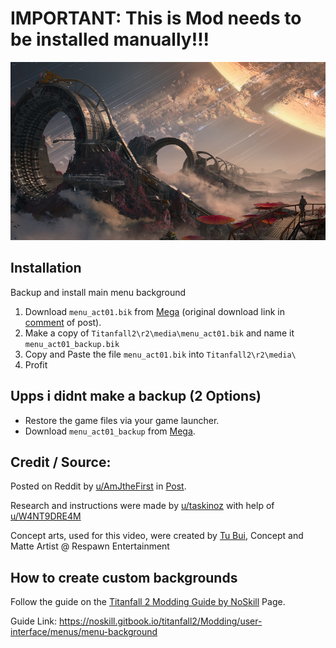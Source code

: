 # IMPORTANT: This is Mod needs to be installed manually!!!

<img src='icon.png' />

## Installation
Backup and install main menu background
1.  Download `menu_act01.bik` from [Mega](https://mega.nz/file/vU1TxIzR#wcs7JEhk8qHUp54tJBVsBWf-RDK8mdvNSKDRLmHcB1E) (original download link in [comment](https://www.reddit.com/r/titanfall/comments/gy0sjy/comment/ft8hwmf/?utm_source=share&utm_medium=web2x&context=3) of post).
2.  Make a copy of `Titanfall2\r2\media\menu_act01.bik` and name it `menu_act01_backup.bik`
3.  Copy and  Paste the file `menu_act01.bik` into `Titanfall2\r2\media\`
4.  Profit

## Upps i didnt make a backup (2 Options)
* Restore the game files via your game launcher.
* Download `menu_act01_backup` from [Mega](https://mega.nz/file/yMEAlJzQ#0rgUq31hDG7SHnwnJWOAy4eSkOFiJO4apJVFeQx3dxY).

## Credit / Source:
Posted on Reddit by [u/AmJtheFirst](https://www.reddit.com/user/AmJtheFirst/) in [Post](https://www.reddit.com/r/titanfall/comments/gy0sjy/custom_main_menu_background_for_pc_dl_link_and/).

Research and instructions were made by [u/taskinoz](https://www.reddit.com/user/taskinoz) with help of [u/W4NT9DRE4M](https://www.reddit.com/user/W4NT9DRE4M)

Concept arts, used for this video, were created by [Tu Bui](https://www.artstation.com/2buiart), Concept and Matte Artist @ Respawn Entertainment

## How to create custom backgrounds
Follow the guide on the [Titanfall 2 Modding Guide by NoSkill](https://noskill.gitbook.io/titanfall2/) Page. 

Guide Link: https://noskill.gitbook.io/titanfall2/Modding/user-interface/menus/menu-background
